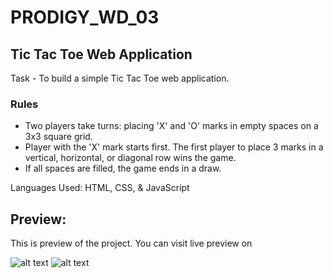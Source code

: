 # PRODIGY_WD_03
## Tic Tac Toe Web Application


<p> Task - To build a simple Tic Tac Toe web application.</p>

### Rules

- Two players take turns: placing 'X' and 'O' marks in empty spaces on a 3x3 square grid.
- Player with the 'X' mark starts first. The first player to place 3 marks in a vertical, horizontal, or diagonal row wins the game.
- If all spaces are filled, the game ends in a draw.


<p> Languages Used: HTML, CSS, & JavaScript </p>
<h2>Preview: </h2>
<p>This is preview of the project. You can visit live preview on </p>

![alt text](<Screenshot 2024-09-03 223040.png>)
![alt text](<Screenshot 2024-09-03 223056.png>)









